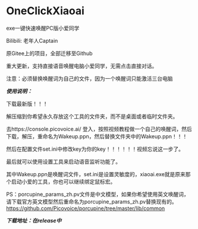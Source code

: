 # OneClickXiaoai
exe一键快速唤醒PC版小爱同学

Bilibili: 老年人Captain

原Gitee上的项目，全部迁移至Github

重大更新，支持直接语音唤醒电脑小爱同学，无需点击直接对话。

注意：必须替换唤醒词为自己的文件，因为一个唤醒词只能激活三台电脑

***使用说明：***

下载最新版！！！

解压缩到你希望永久存放这个工具的文件夹，而不是桌面或者临时文件夹。

去https://console.picovoice.ai/ 登入，按照视频教程做一个自己的唤醒词，然后下载，解压，重命名为Wakeup.ppn，然后替换文件夹中的Wakeup.ppn！！！

然后在配置文件set.ini中修改key为你的key！！！！！！视频忘说这一步了。

最后就可以使用设置工具来启动语音监听功能了。


其中Wakeup.ppn是唤醒词文件，set.ini是设置灵敏度的，xiaoai.exe就是原来那个启动小爱的工具，你也可以继续绑定鼠标宏。

PS：porcupine_params_zh.pv文件是中文模型，如果你希望使用英文唤醒词，请下载官方英文模型然后重命名为porcupine_params_zh.pv替换现有的。https://github.com/Picovoice/porcupine/tree/master/lib/common

***下载地址：在release中***


